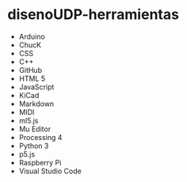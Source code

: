 # disenoUDP-herramientas

- Arduino
- ChucK
- CSS
- C++
- GitHub
- HTML 5
- JavaScript
- KiCad
- Markdown
- MIDI
- ml5.js
- Mu Editor
- Processing 4
- Python 3
- p5.js
- Raspberry Pi
- Visual Studio Code

